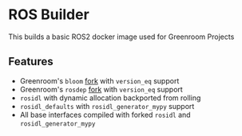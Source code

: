 # ROS Builder

This builds a basic ROS2 docker image used for Greenroom Projects

## Features 
* Greenroom's `bloom` [fork](https://github.com/Greenroom-Robotics/bloom/tree/david_revay/sc-4323/version-pinning-in-package-xml) with `version_eq` support
* Greenroom's `rosdep` [fork](https://github.com/Greenroom-Robotics/rosdep/tree/david_revay/sc-4323/version-pinning-in-package-xml) with `version_eq` support
* `rosidl` with dynamic allocation backported from rolling
* `rosidl_defaults` with `rosidl_generator_mypy` support
* All base interfaces compiled with forked `rosidl` and `rosidl_generator_mypy`
